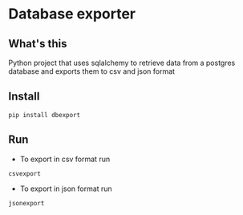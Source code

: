 # Database exporter

## What's this
Python project that uses sqlalchemy to retrieve data from a postgres database and exports them to csv and json format

## Install
```
pip install dbexport
```

## Run

* To export in csv format run
```
csvexport
```
* To export in json format run 
```
jsonexport
```
